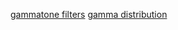 
[gammatone filters](https://www.mathworks.com/help/audio/ref/gammatonefilterbank-system-object.html)
[gamma distribution](https://en.wikipedia.org/wiki/Gamma_distribution)